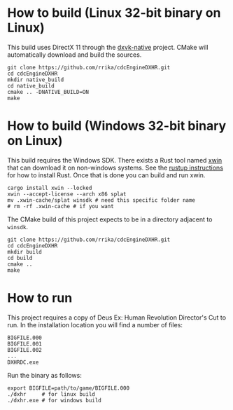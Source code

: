 # How to build (Linux 32-bit binary on Linux)
This build uses DirectX 11 through the [dxvk-native](https://github.com/Joshua-Ashton/dxvk-native) project. CMake will automatically download and build the sources.

    git clone https://github.com/rrika/cdcEngineDXHR.git
    cd cdcEngineDXHR
    mkdir native_build
    cd native_build
    cmake .. -DNATIVE_BUILD=ON
    make
   
# How to build (Windows 32-bit binary on Linux)
This build requires the Windows SDK. There exists a Rust tool named [xwin](https://jake-shadle.github.io/xwin/) that can download it on non-windows systems. See the [rustup instructions](https://rustup.rs/) for how to install Rust. Once that is done you can build and run xwin.

    cargo install xwin --locked
    xwin --accept-license --arch x86 splat
    mv .xwin-cache/splat winsdk # need this specific folder name
    # rm -rf .xwin-cache # if you want

The CMake build of this project expects to be in a directory adjacent to `winsdk`.

    git clone https://github.com/rrika/cdcEngineDXHR.git
    cd cdcEngineDXHR
    mkdir build
    cd build
    cmake ..
    make

# How to run
This project requires a copy of Deus Ex: Human Revolution Director's Cut to run. In the installation location you will find a number of files:

    BIGFILE.000
    BIGFILE.001
    BIGFILE.002
    ...
    DXHRDC.exe

Run the binary as follows:

    export BIGFILE=path/to/game/BIGFILE.000
    ./dxhr     # for linux build
    ./dxhr.exe # for windows build


